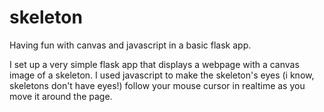 # skeleton
Having fun with canvas and javascript in a basic flask app.

I set up a very simple flask app that displays a webpage with a canvas image of a skeleton. I used javascript to make the skeleton's eyes (i know, skeletons don't have eyes!) follow your mouse cursor in realtime as you move it around the page.
